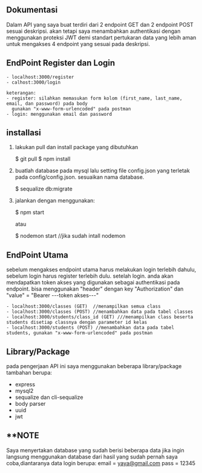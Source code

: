 
## Dokumentasi

Dalam API yang saya buat terdiri dari 2 endpoint GET dan 2 endpoint POST sesuai deskripsi. akan tetapi saya menambahkan authentikasi dengan menggunakan proteksi JWT demi standart pertukaran data yang lebih aman untuk mengakses 4 endpoint yang sesuai pada deskripsi.

## EndPoint Register dan Login
    
    - localhost:3000/register
    - calhost:3000/login
    
    keterangan:
    - register: silahkan memasukan form kolom (first_name, last_name, email, dan password) pada body
      gunakan "x-www-form-urlencoded" pada postman
    - login: menggunakan email dan password

## installasi
1. lakukan pull dan install package yang dibutuhkan    
    
    $ git pull
    $ npm install

2. buatlah database pada mysql lalu setting file config.json yang terletak pada config/config.json. sesuaikan nama database.

    $ sequalize db:migrate

3. jalankan dengan menggunakan:

    $ npm start 
    
    atau
    
    $ nodemon start //jika sudah intall nodemon

## EndPoint Utama
sebelum mengakses endpoint utama harus melakukan login terlebih dahulu, sebelum login harus register terlebih dulu. setelah login. anda akan mendapatkan token akses yang digunakan sebagai authentikasi pada endpoint. bisa menggunakan "header" dengan key "Authorization" dan "value" = "Bearer ---token akses---"

    - localhost:3000/classes (GET)  //menampilkan semua class
    - localhost:3000/classes (POST) //menambahkan data pada tabel classes
    - localhost:3000/students/class_id (GET) ///menampilkan class beserta students disetiap classnya dengan parameter id kelas 
    - localhost:3000/students (POST) //menambahkan data pada tabel students, gunakan "x-www-form-urlencoded" pada postman

## Library/Package
pada pengerjaan API ini saya menggunakan beberapa library/package tambahan berupa:
- express
- mysql2
- sequalize dan cli-sequalize
- body parser
- uuid
- jwt

## **NOTE
Saya menyertakan database yang sudah berisi beberapa data jika ingin langsung menggunakan database dari hasil yang sudah pernah saya coba,diantaranya data login berupa:
email = yaya@gmail.com
pass  = 12345  
